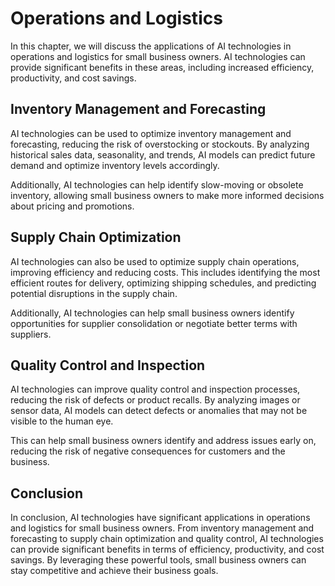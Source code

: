 Operations and Logistics
=================================================================================

In this chapter, we will discuss the applications of AI technologies in operations and logistics for small business owners. AI technologies can provide significant benefits in these areas, including increased efficiency, productivity, and cost savings.

Inventory Management and Forecasting
------------------------------------

AI technologies can be used to optimize inventory management and forecasting, reducing the risk of overstocking or stockouts. By analyzing historical sales data, seasonality, and trends, AI models can predict future demand and optimize inventory levels accordingly.

Additionally, AI technologies can help identify slow-moving or obsolete inventory, allowing small business owners to make more informed decisions about pricing and promotions.

Supply Chain Optimization
-------------------------

AI technologies can also be used to optimize supply chain operations, improving efficiency and reducing costs. This includes identifying the most efficient routes for delivery, optimizing shipping schedules, and predicting potential disruptions in the supply chain.

Additionally, AI technologies can help small business owners identify opportunities for supplier consolidation or negotiate better terms with suppliers.

Quality Control and Inspection
------------------------------

AI technologies can improve quality control and inspection processes, reducing the risk of defects or product recalls. By analyzing images or sensor data, AI models can detect defects or anomalies that may not be visible to the human eye.

This can help small business owners identify and address issues early on, reducing the risk of negative consequences for customers and the business.

Conclusion
----------

In conclusion, AI technologies have significant applications in operations and logistics for small business owners. From inventory management and forecasting to supply chain optimization and quality control, AI technologies can provide significant benefits in terms of efficiency, productivity, and cost savings. By leveraging these powerful tools, small business owners can stay competitive and achieve their business goals.
